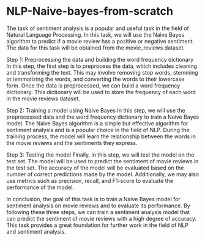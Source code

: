# NLP-Naive-bayes-from-scratch


The task of sentiment analysis is a popular and useful task in the field of Natural Language Processing. In this task, we will use the Naive Bayes algorithm to predict if a movie review has a positive or negative sentiment. The data for this task will be obtained from the movie_reviews dataset.

Step 1: Preprocessing the data and building the word frequency dictionary
In this step, the first step is to preprocess the data, which includes cleaning and transforming the text. This may involve removing stop words, stemming or lemmatizing the words, and converting the words to their lowercase form. Once the data is preprocessed, we can build a word frequency dictionary. This dictionary will be used to store the frequency of each word in the movie reviews dataset.

Step 2: Training a model using Naive Bayes
In this step, we will use the preprocessed data and the word frequency dictionary to train a Naive Bayes model. The Naive Bayes algorithm is a simple but effective algorithm for sentiment analysis and is a popular choice in the field of NLP. During the training process, the model will learn the relationship between the words in the movie reviews and the sentiments they express.

Step 3: Testing the model
Finally, in this step, we will test the model on the test set. The model will be used to predict the sentiment of movie reviews in the test set. The accuracy of the model will be evaluated based on the number of correct predictions made by the model. Additionally, we may also use metrics such as precision, recall, and F1-score to evaluate the performance of the model.

In conclusion, the goal of this task is to train a Naive Bayes model for sentiment analysis on movie reviews and to evaluate its performance. By following these three steps, we can train a sentiment analysis model that can predict the sentiment of movie reviews with a high degree of accuracy. This task provides a great foundation for further work in the field of NLP and sentiment analysis.

